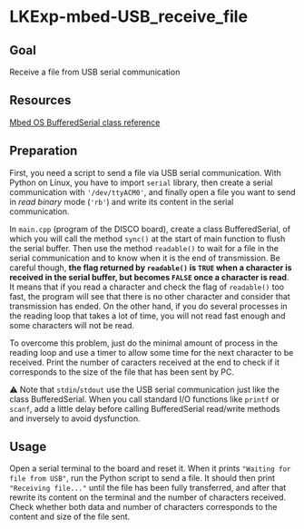# LKExp-mbed-USB_receive_file

## Goal

Receive a file from USB serial communication

## Resources

[Mbed OS BufferedSerial class reference](https://os.mbed.com/docs/mbed-os/v6.2/mbed-os-api-doxy/classmbed_1_1_buffered_serial.html)

## Preparation

First, you need a script to send a file via USB serial communication. With Python on Linux, you have to import `serial` library, then create a serial communication with `'/dev/ttyACM0'`, and finally open a file you want to send in *read binary* mode (`'rb'`) and write its content in the serial communication.

In `main.cpp` (program of the DISCO board), create a class BufferedSerial, of which you will call the method `sync()` at the start of main function to flush the serial buffer. Then use the method `readable()` to wait for a file in the serial communication and to know when it is the end of transmission. Be careful though, **the flag returned by `readable()` is `TRUE` when a character is received in the serial buffer, but becomes `FALSE` once a character is read**. It means that if you read a character and check the flag of `readable()` too fast, the program will see that there is no other character and consider that transmission has ended. On the other hand, if you do several processes in the reading loop that takes a lot of time, you will not read fast enough and some characters will not be read.

To overcome this problem, just do the minimal amount of process in the reading loop and use a timer to allow some time for the next character to be received. Print the number of caracters received at the end to check if it corresponds to the size of the file that has been sent by PC.

⚠️ Note that `stdin`/`stdout` use the USB serial communication just like the class BufferedSerial. When you call standard I/O functions like `printf` or `scanf`, add a little delay before calling BufferedSerial read/write methods and inversely to avoid dysfunction.

## Usage

Open a serial terminal to the board and reset it. When it prints `"Waiting for file from USB"`, run the Python script to send a file. It should then print `"Receiving file..."` until the file has been fully transferred, and after that rewrite its content on the terminal and the number of characters received. Check whether both data and number of characters corresponds to the content and size of the file sent.
